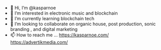 - 👋 Hi, I’m @kasparnoe
- 👀 I’m interested in electronic music and blockchain
- 🌱 I’m currently learning blockchain tech
- 💞️ I’m looking to collaborate on organic house, post production, sonic branding , and digital marketing
- 📫 How to reach me ... https://kasparnoe.com/ https://advertikmedia.com/

<!---
kasparnoe/kasparnoe is a ✨ special ✨ repository because its `README.md` (this file) appears on your GitHub profile.
You can click the Preview link to take a look at your changes.
--->
